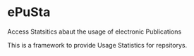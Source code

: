 # ePuSta
Access Statsitics abaut the usage of electronic Publications

This is a framework to provide Usage Statistics for repsitorys.
